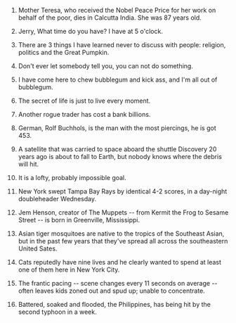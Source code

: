 1. Mother Teresa, who received the Nobel Peace Price for her work on behalf of the poor, dies in Calcutta India.
She was 87 years old.


2. Jerry, What time do you have? I have at 5 o'clock.


3. There are 3 things I have learned never to discuss with people: religion, politics and the Great Pumpkin.


4. Don't ever let somebody tell you, you can not do something.


5. I have come here to chew bubblegum and kick ass, and I'm all out of bubblegum.


6. The secret of life is just to live every moment.


7. Another rogue trader has cost a bank billions.


8. German, Rolf Buchhols, is the man with the most piercings, he is got 453.


9. A satellite that was carried to space aboard the shuttle Discovery 20 years ago is about to fall to Earth, but nobody knows where the debris will hit.


10. It is a lofty, probably impossible goal.


11. New York swept Tampa Bay Rays by identical 4-2 scores, in a day-night doubleheader Wednesday.


12. Jem Henson, creator of The Muppets -- from Kermit the Frog to Sesame Street -- is born in Greenville, Mississippi.


13. Asian tiger mosquitoes are native to the tropics of the Southeast Asian, but in the past few years that they've spread all across the southeastern United Sates.


14. Cats reputedly have nine lives and he clearly wanted to spend at least one of them here in New York City.


15. The frantic pacing -- scene changes every 11 seconds on average -- often leaves kids zoned out and spud up; unable to concentrate.


16. Battered, soaked and flooded, the Philippines, has being hit by the second typhoon in a week.









